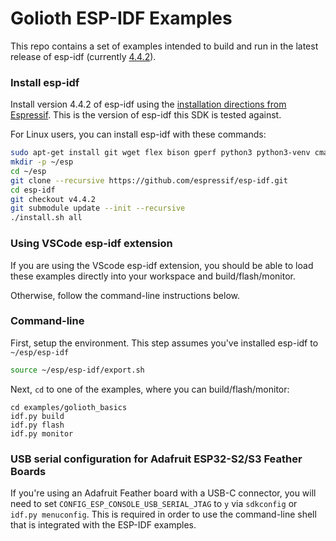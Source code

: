 # Golioth ESP-IDF Examples

This repo contains a set of examples intended to build
and run in the latest release of esp-idf
(currently [4.4.2](https://github.com/espressif/esp-idf/releases/tag/v4.4.2)).

### Install esp-idf

Install version 4.4.2 of esp-idf using the
[installation directions from Espressif](https://docs.espressif.com/projects/esp-idf/en/latest/esp32/get-started/index.html#installation).
This is the version of esp-idf this SDK is tested against.

For Linux users, you can install esp-idf with these commands:

```sh
sudo apt-get install git wget flex bison gperf python3 python3-venv cmake ninja-build ccache libffi-dev libssl-dev dfu-util libusb-1.0-0
mkdir -p ~/esp
cd ~/esp
git clone --recursive https://github.com/espressif/esp-idf.git
cd esp-idf
git checkout v4.4.2
git submodule update --init --recursive
./install.sh all
```

### Using VSCode esp-idf extension

If you are using the VScode esp-idf extension, you should be able to load these examples
directly into your workspace and build/flash/monitor.

Otherwise, follow the command-line instructions below.

### Command-line

First, setup the environment. This step assumes you've installed esp-idf to `~/esp/esp-idf`

```sh
source ~/esp/esp-idf/export.sh
```

Next, `cd` to one of the examples, where you can build/flash/monitor:

```
cd examples/golioth_basics
idf.py build
idf.py flash
idf.py monitor
```

### USB serial configuration for Adafruit ESP32-S2/S3 Feather Boards

If you're using an Adafruit Feather board with a USB-C connector,
you will need to set `CONFIG_ESP_CONSOLE_USB_SERIAL_JTAG` to `y` via
`sdkconfig` or `idf.py menuconfig`. This is required in order to use
the command-line shell that is integrated with the ESP-IDF examples.
